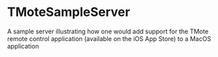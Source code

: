 # TMoteSampleServer
A sample server illustrating how one would add support for the TMote remote control application (available on the iOS App Store) to a MacOS application
